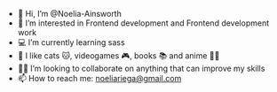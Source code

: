 - 👋 Hi, I’m @Noelia-Ainsworth
- 👀 I’m interested in Frontend development and Frontend development work
- 💻 I’m currently learning sass
- 💖 I like cats 🐱, videogames 🎮, books 📚 and anime 🐱‍👤
- 🐱‍💻 I’m looking to collaborate on anything that can improve my skills
- 📫 How to reach me:  noeliariega@gmail.com

<!---
Noelia-Ainsworth/Noelia-Ainsworth is a ✨ special ✨ repository because its `README.md` (this file) appears on your GitHub profile.
You can click the Preview link to take a look at your changes.
--->
